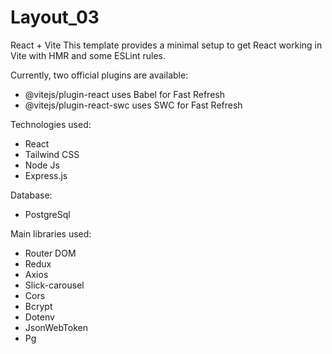 # Layout_03

React + Vite
This template provides a minimal setup to get React working in Vite with HMR and some ESLint rules.

Currently, two official plugins are available:

* @vitejs/plugin-react uses Babel for Fast Refresh
* @vitejs/plugin-react-swc uses SWC for Fast Refresh

Technologies used:

* React
* Tailwind CSS
* Node Js
* Express.js

Database:

* PostgreSql

Main libraries used:

* Router DOM
* Redux
* Axios
* Slick-carousel
* Cors
* Bcrypt
* Dotenv
* JsonWebToken
* Pg
